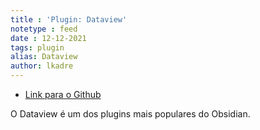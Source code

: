 ```yaml
---
title : 'Plugin: Dataview'
notetype : feed
date : 12-12-2021
tags: plugin
alias: Dataview
author: lkadre
---
```


- [Link para o Github](https://github.com/blacksmithgu/obsidian-dataview)

O Dataview é um dos plugins mais populares do Obsidian.
